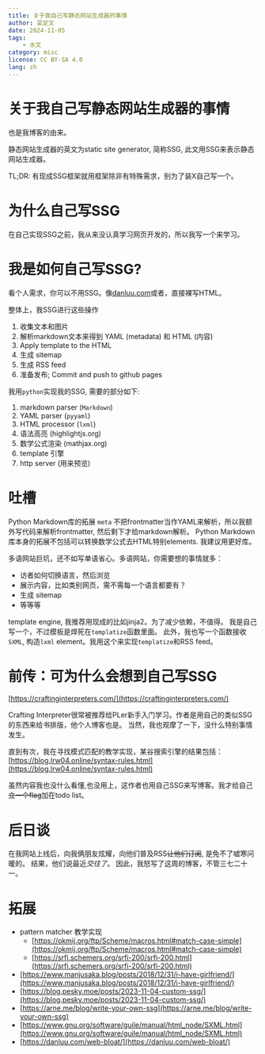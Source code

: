 ```yaml
---
title: 关于我自己写静态网站生成器的事情
author: 梁定文
date: 2024-11-05
tags:
    - 水文
category: misc
license: CC BY-SA 4.0
lang: zh
---
```

# 关于我自己写静态网站生成器的事情

也是我博客的由来。

静态网站生成器的英文为static site generator, 简称SSG, 此文用SSG来表示静态网站生成器。

TL;DR: 有现成SSG框架就用框架除非有特殊需求，别为了装X自己写一个。

# 为什么自己写SSG

在自己实现SSG之前，我从来没认真学习网页开发的，所以我写一个来学习。

# 我是如何自己写SSG?

看个人需求，你可以不用SSG。像[danluu.com](https://danluu.com/)或者，直接裸写HTML。


整体上，我SSG进行这些操作

1. 收集文本和图片
2. 解析markdown文本来得到 YAML (metadata) 和 HTML (内容)
3. Apply template to the HTML
4. 生成 sitemap
5. 生成 RSS feed
6. 准备发布; Commit and push to github pages

我用`python`实现我的SSG, 需要的部分如下:

1. markdown parser (`Markdown`)
2. YAML parser (`pyyaml`)
3. HTML processor (`lxml`)
4. 语法高亮 (highlightjs.org)
5. 数学公式渲染 (mathjax.org)
6. template 引擎
7. http server (用来预览)

# 吐槽
Python Markdown库的拓展 `meta` 不把frontmatter当作YAML来解析，所以我额外写代码来解析frontmatter, 然后剩下才给markdown解析。
Python Markdown库本身的拓展不包括可以转换数学公式去HTML特别elements.
我建议用更好库。

多语网站巨坑，还不如写单语省心。多语网站，你需要想的事情就多：

- 访者如何切换语言，然后浏览
- 展示内容，比如类别网页，需不需每一个语言都要有？
- 生成 sitemap
- 等等等

template engine, 我推荐用现成的比如jinja2。为了减少依赖，不值得。
我是自己写一个，不过模板是焊死在`templatize`函数里面。
此外，我也写一个函数接收`SXML`, 构造`lxml` element。我用这个来实现`templatize`和RSS feed。

# 前传：可为什么会想到自己写SSG
[https://craftinginterpreters.com/](https://craftinginterpreters.com/)

Crafting Interpreter很常被推荐给PLer新手入门学习。作者是用自己的类似SSG的东西来给书排版，他个人博客也是。
当然，我也观摩了一下，没什么特别事情发生。

直到有次，我在寻找模式匹配的教学实现，某谷搜索引擎的结果包括：
[https://blog.lrw04.online/syntax-rules.html](https://blog.lrw04.online/syntax-rules.html)

虽然内容我也没什么看懂,也没用上，这作者也用自己SSG来写博客。我才给自己<del>立一个flag</del>加在todo list。

# 后日谈

在我网站上线后，向我俩朋友炫耀，向他们普及RSS<del>让他们订阅</del>, 是免不了嘘寒问暖的。
结果，他们说最近*交往了*。
因此，我怒写了这周的博客，不管三七二十一。

# 拓展
- pattern matcher 教学实现
  - [https://okmij.org/ftp/Scheme/macros.html#match-case-simple](https://okmij.org/ftp/Scheme/macros.html#match-case-simple)
  - [https://srfi.schemers.org/srfi-200/srfi-200.html](https://srfi.schemers.org/srfi-200/srfi-200.html)
- [https://www.manjusaka.blog/posts/2018/12/31/i-have-girlfriend/](https://www.manjusaka.blog/posts/2018/12/31/i-have-girlfriend/)
- [https://blog.pesky.moe/posts/2023-11-04-custom-ssg/](https://blog.pesky.moe/posts/2023-11-04-custom-ssg/)
- [https://arne.me/blog/write-your-own-ssg](https://arne.me/blog/write-your-own-ssg)
- [https://www.gnu.org/software/guile/manual/html_node/SXML.html](https://www.gnu.org/software/guile/manual/html_node/SXML.html)
- [https://danluu.com/web-bloat/](https://danluu.com/web-bloat/)